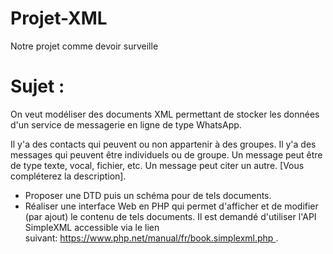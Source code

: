 # Projet-XML
Notre projet comme devoir surveille
# Sujet :

On veut modéliser des documents XML permettant de stocker les données d'un service de messagerie en ligne de type WhatsApp.

Il y'a des contacts qui peuvent ou non appartenir à des groupes. Il y'a des messages qui peuvent être individuels ou de groupe. Un message peut être de type texte, vocal, fichier, etc. Un message peut citer un autre. [Vous compléterez la description].

- Proposer une DTD puis un schéma pour de tels documents.
- Réaliser une interface Web en PHP qui permet d'afficher et de modifier (par ajout) le contenu de tels documents. Il est demandé d'utiliser l'API SimpleXML accessible via le lien suivant: https://www.php.net/manual/fr/book.simplexml.php .
